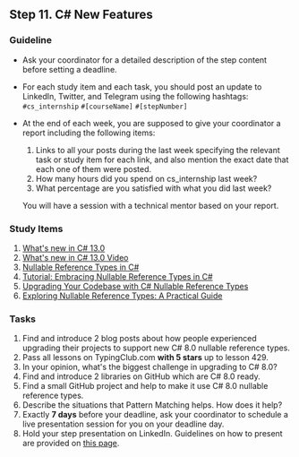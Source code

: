 ## Step 11. C# New Features

### Guideline

- Ask your coordinator for a detailed description of the step content before setting a deadline.

- For each study item and each task, you should post an update to LinkedIn, Twitter, and Telegram using the following hashtags:
`#cs_internship`
`#[courseName]`
`#[stepNumber]`

- At the end of each week, you are supposed to give your coordinator a report including the following items:
  1. Links to all your posts during the last week specifying the relevant task or study item for each link, and also mention the exact date that each one of them were posted.
  2. How many hours did you spend on cs_internship last week?
  3. What percentage are you satisfied with what you did last week?

  You will have a session with a technical mentor based on your report.


### Study Items

  1. [What's new in C# 13.0](https://learn.microsoft.com/en-us/dotnet/csharp/whats-new/csharp-13)
  2. [What's new in C# 13.0 Video](https://www.youtube.com/watch?v=japXYFS9YPQ)
  3. [Nullable Reference Types in C#](https://docs.microsoft.com/en-us/dotnet/csharp/nullable-references)
  4. [Tutorial: Embracing Nullable Reference Types in C#](https://docs.microsoft.com/en-us/dotnet/csharp/tutorials/nullable-reference-types)
  5. [Upgrading Your Codebase with C# Nullable Reference Types](https://docs.microsoft.com/en-us/dotnet/csharp/tutorials/upgrade-to-nullable-references)
  6. [Exploring Nullable Reference Types: A Practical Guide](https://devblogs.microsoft.com/dotnet/try-out-nullable-reference-types)

### Tasks

  1. Find and introduce 2 blog posts about how people experienced upgrading their projects to support new C# 8.0 nullable reference types.
  2. Pass all lessons on TypingClub.com **with 5 stars** up to lesson 429.
  3. In your opinion, what's the biggest challenge in upgrading to C# 8.0?
  4. Find and introduce 2 libraries on GitHub which are C# 8.0 ready.
  5. Find a small GitHub project and help to make it use C# 8.0 nullable reference types.
  6. Describe the situations that Pattern Matching helps. How does it help?
  7. Exactly **7 days** before your deadline, ask your coordinator to schedule a live presentation session for you on your deadline day.
  8. Hold your step presentation on LinkedIn. Guidelines on how to present are provided on [this page](https://github.com/cs-internship/cs-internship-spec/blob/master/courses/presentation-guidelines.md).


